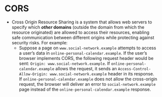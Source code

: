 # CORS
- Cross Origin Resource Sharing is a system that allows web servers to specify which ***other* domains** (outside the domain from which the resource originated) are allowed to access their resources, enabling safe communication between different origins while protecting against security risks. For example:
	- Suppose a page on `www.social-network.example` attempts to access a user’s data in `online-personal-calendar.example`. If the user’s browser implements CORS, the following request header would be sent: `Origin: www.social-network.example`.
	   If `online-personal-calendar.example` allows the request, it sends an `Access-Control-Allow-Origin: www.social-network.example` header in its response. 
	   If `online-personal-calendar.example` does not allow the cross-origin request, the browser will deliver an error to `social-network.example` page instead of the `online-personal-calendar.example` response.
